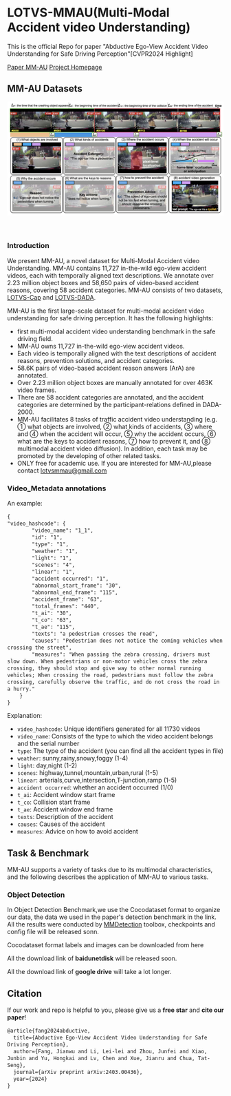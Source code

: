 # LOTVS-MMAU(Multi-Modal Accident video Understanding)

This is the official Repo for paper "Abductive Ego-View Accident Video Understanding for Safe Driving Perception"[CVPR2024 Highlight]

[Paper MM-AU](https://arxiv.org/abs/2403.00436)
[Project Homepage](http://www.lotvsmmau.net/)

## MM-AU Datasets

<div align="center">
  <img src="MM-AU.png" width="900"/>
  <div>&nbsp;</div>

  <div>&nbsp;</div>
</div>

### Introduction

We present MM-AU, a novel dataset for Multi-Modal Accident video Understanding. MM-AU contains 11,727 in-the-wild ego-view accident videos, each with temporally aligned text descriptions. We annotate over 2.23 million object boxes and 58,650 pairs of video-based accident reasons, covering 58 accident categories.
MM-AU consists of two datasets, [LOTVS-Cap](https://github.com/JWFangit/LOTVS-CAP) and [LOTVS-DADA](https://github.com/JWFangit/LOTVS-DADA).

MM-AU is the first large-scale dataset for multi-modal accident video understanding for safe driving perception. It has the following highlights:

- first multi-modal accident video understanding benchmark in the safe driving field.
- MM-AU owns 11,727 in-the-wild ego-view accident videos.
- Each video is temporally aligned with the text descriptions of accident reasons, prevention solutions, and accident categories.
- 58.6K pairs of video-based accident reason answers (ArA) are annotated.
- Over 2.23 million object boxes are manually annotated for over 463K video frames.
- There are 58 accident categories are annotated, and the accident categories are determined by the participant-relations defined in DADA-2000.
- MM-AU facilitates 8 tasks of traffic accident video understanding (e.g. ① what objects are involved, ② what kinds of accidents, ③ where and ④ when the accident will occur, ⑤ why the accident occurs, ⑥ what are the keys to accident reasons, ⑦ how to prevent it, and ⑧ multimodal accident video diffusion). In addition, each task may be promoted by the developing of other related tasks.
- ONLY free for academic use.
If you are interested for MM-AU,please contact lotvsmmau@gmail.com

### Video_Metadata annotations

An example:

```
{
"video_hashcode": {
        "video_name": "1_1",
        "id": "1",
        "type": "1",
        "weather": "1",
        "light": "1",
        "scenes": "4",
        "linear": "1",
        "accident occurred": "1",
        "abnormal_start_frame": "30",
        "abnormal_end_frame": "115",
        "accident_frame": "63",
        "total_frames": "440",
        "t_ai": "30",
        "t_co": "63",
        "t_ae": "115",
        "texts": "a pedestrian crosses the road",
        "causes": "Pedestrian does not notice the coming vehicles when crossing the street",
        "measures": "When passing the zebra crossing, drivers must slow down. When pedestrians or non-motor vehicles cross the zebra crossing, they should stop and give way to other normal running vehicles; When crossing the road, pedestrians must follow the zebra crossing, carefully observe the traffic, and do not cross the road in a hurry."
    }
}
```

Explanation:

- `video_hashcode`: Unique identifiers generated for all 11730 videos
- `video_name`: Consists of the type to which the video accident belongs and the serial number
- `type`: The type of the accident (you can find all the accident types in file)
- `weather`: sunny,rainy,snowy,foggy (1-4)
- `light`: day,night (1-2)
- `scenes`: highway,tunnel,mountain,urban,rural (1-5)
- `linear`: arterials,curve,intersection,T-junction,ramp (1-5)
- `accident occurred`: whether an accident occurred (1/0)
- `t_ai`: Accident window start frame
- `t_co`: Collision start frame
- `t_ae`: Accident window end frame
- `texts`: Description of the accident
- `causes`: Causes of the accident
- `measures`: Advice on how to avoid accident

## Task & Benchmark

MM-AU supports a variety of tasks due to its multimodal characteristics, and the following describes the application of MM-AU to various tasks.

### Object Detection

In Object Detection Benchmark,we use the Cocodataset format to organize our data, the data we used in the paper's detection benchmark in the link.
All the results were conducted by [MMDetection](https://github.com/open-mmlab/mmdetection) toolbox, checkpoints and config file will be released sonn.

Cocodataset format labels and images can be downloaded from here

All the download link of **baidunetdisk** will be released soon.

All the download link of **google drive** will take a lot longer.


## Citation

If our work and repo is helpful to you, please give us a **free star** and **cite our paper**!

```
@article{fang2024abductive,
  title={Abductive Ego-View Accident Video Understanding for Safe Driving Perception},
  author={Fang, Jianwu and Li, Lei-lei and Zhou, Junfei and Xiao, Junbin and Yu, Hongkai and Lv, Chen and Xue, Jianru and Chua, Tat-Seng},
  journal={arXiv preprint arXiv:2403.00436},
  year={2024}
}
```

